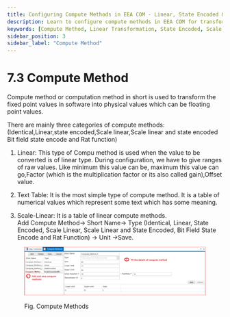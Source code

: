 ```yaml
---
title: Configuring Compute Methods in EEA COM - Linear, State Encoded & Scale-Linear Transformations
description: Learn to configure compute methods in EEA COM for transforming raw ECU data into physical values. Explore types like Identical, Linear, State Encoded, Scale Linear, and Bit Field State Encode. Customize the conversion process to improve ECU communication and processing.
keywords: [Compute Method, Linear Transformation, State Encoded, Scale Linear, Bit Field State Encode, AUTOSAR, EEA COM, ECU Data Conversion, Raw to Physical Values]
sidebar_position: 3
sidebar_label: "Compute Method"
---
```


# 7.3 Compute Method

Compute method or computation method in short is used to transform the fixed point values in software into physical values which can be floating point values.

There are mainly three categories of compute methods:
(Identical,Linear,state encoded,Scale linear,Scale linear and state encoded Bit field state encode and Rat function)
1. Linear: This type of Compu method is used when the value to be converted is of linear type. During configuration, we have to give ranges of raw values. Like minimum this value can be, maximum this value can go,Factor (which is the multiplication factor or its also called gain),Offset value.
   
2. Text Table: It is the most simple type of compute method. It is a table of numerical values which represent some text which has some meaning.

3. Scale-Linear: It is a table of linear compute methods.  
Add Compute Method→ Short Name→ Type (Identical, Linear, State Encoded, Scale Linear, Scale Linear and State Encoded, Bit Field State Encode and Rat Function) → Unit →Save.

<div class="text--center">

<figure>

![Compute Methods](../assets/image54.webp "- Compute Methods")
<figcaption>Fig. Compute Methods</figcaption>
</figure>
</div>

